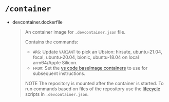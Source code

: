 # `/container`

- devcontainer.dockerfile
  > An container image for `.devcontainer.json` file.
  >
  > Contains the commands:
  >
  > - `ARG`: Update `VARIANT` to pick an Ubsion: hirsute, ubuntu-21.04, focal, ubuntu-20.04, bionic, ubuntu-18.04 on local arm64/Apple Silicon.
  > - `FROM`: Set the [vs code baseImage containers](https://github.com/microsoft/vscode-dev-containers/tree/v0.195.0/containers/cpp/.devcontainer/base.Dockerfile) to use for subsequent instructions.
  >
  > NOTE The repository is mounted after the container is started. To run commands based on files of the repository use the [lifecycle](https://code.visualstudio.com/docs/remote/devcontainerjson-reference#_lifecycle-scripts) scripts in `.devcontainer.json`.

